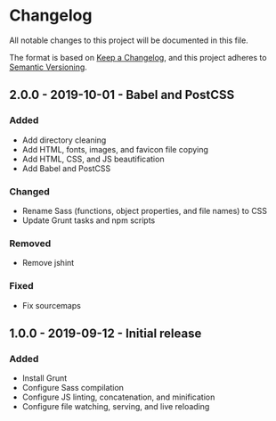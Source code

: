 # Changelog
All notable changes to this project will be documented in this file.

The format is based on [Keep a Changelog](https://keepachangelog.com/en/1.0.0/),
and this project adheres to [Semantic Versioning](https://semver.org/spec/v2.0.0.html).

<!--
## X.X.X - XXXX-XX-XX - XXXXXX

### Added
### Changed
### Deprecated
### Removed
### Fixed
### Security
-->

## 2.0.0 - 2019-10-01 - Babel and PostCSS

### Added
- Add directory cleaning
- Add HTML, fonts, images, and favicon file copying
- Add HTML, CSS, and JS beautification
- Add Babel and PostCSS

### Changed
- Rename Sass (functions, object properties, and file names) to CSS
- Update Grunt tasks and npm scripts

### Removed
- Remove jshint

### Fixed
- Fix sourcemaps

## 1.0.0 - 2019-09-12 - Initial release

### Added
- Install Grunt
- Configure Sass compilation
- Configure JS linting, concatenation, and minification
- Configure file watching, serving, and live reloading
